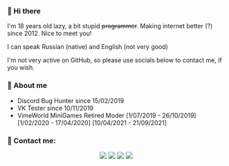 ### 👋 Hi there 
I'm 18 years old lazy, a bit stupid ~~programmer~~. Making internet better (?) since 2012. Nice to meet you!

I can speak Russian (native) and English (not very good)

I'm not very active on GitHub, so please use socials below to contact me, if you wish.

### 🔰 About me
* Discord Bug Hunter since 15/02/2019
* VK Tester since 10/11/2019
* VimeWorld MiniGames Retired Moder [1/07/2019 - 26/10/2019] [1/02/2020 - 17/04/2020] [10/04/2021 - 21/09/2021]

### 🌃 Contact me:
<p align="center">
<a href="https://vk.com/disenchxntment"><img src="https://img.shields.io/badge/-@disenchxntment-3423A6?style=flat&logo=vk&logoColor=white"/></a>
<a href="https://steamcommunity.com/id/fusionboredone"><img src="https://img.shields.io/badge/-Fusion%20Prime-black?style=flat&logo=steam&logoColor=white"/></a>
<a href="https://crowdin.com/profile/7fusionprime"><img src="https://img.shields.io/badge/-@7fusionprime-darkgreen?style=flat&logo=crowdin&logoColor=white"/></a>
<a href="https://fusionprime.tech"><img src="https://img.shields.io/badge/-fusionprime.tech-220052?style=flat"/></a>
</p>
